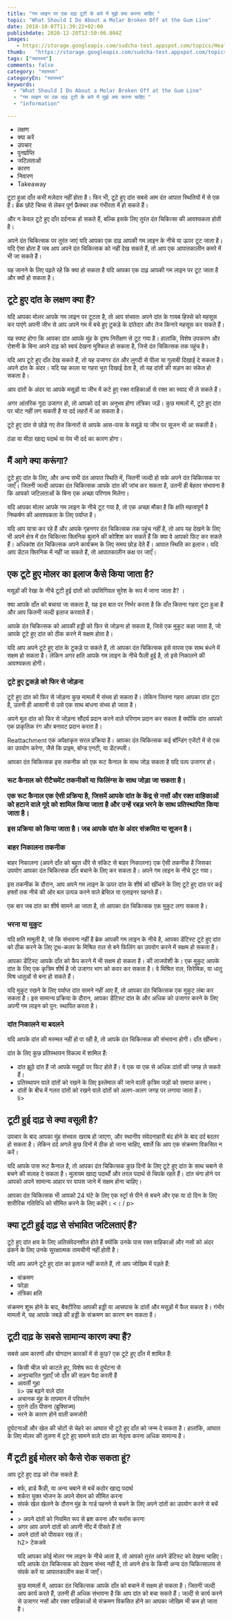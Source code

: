 ```yaml
---
title: "गम लाइन पर एक दाढ़ टूटी के बारे में मुझे क्या करना चाहिए "
topic: "What Should I Do About a Molar Broken Off at the Gum Line"
date: 2018-10-07T11:39:22+02:00
publishdate: 2020-12-20T12:50:06.804Z
images: 
   - https://storage.googleapis.com/sudcha-test.appspot.com/topics/Health/default-selection/7.jpg
thumb:   "https://storage.googleapis.com/sudcha-test.appspot.com/topics/Health/default-selection/thumb/7.jpg"
tags: ["स्वास्थ्य"]
comments: false
category: "स्वास्थ्य"
categoryEn: "स्वास्थ्य"
keywords: 
  - "What Should I Do About a Molar Broken Off at the Gum Line"
  - "गम लाइन पर एक दाढ़ टूटी के बारे में मुझे क्या करना चाहिए "
  - "information"

---
```

<ul> <li> लक्षण </li> <li> क्या करें </li> <li> उपचार </li> <li> पुनर्प्राप्ति </li> <li> जटिलताओं </li> <li> कारण </li> <li> निवारण </li> <li> Takeaway </li> </ul> <p> टूटा हुआ दाँत कभी मज़ेदार नहीं होता है। फिर भी, टूटे हुए दांत सबसे आम दंत आपात स्थितियों में से एक हैं। ब्रेक छोटे चिप्स से लेकर पूर्ण फ्रैक्चर तक गंभीरता में हो सकते हैं। </p> <p> और न केवल टूटे हुए दाँत दर्दनाक हो सकते हैं, बल्कि इसके लिए तुरंत दंत चिकित्सा की आवश्यकता होती है। </p> <p> अपने दंत चिकित्सक पर तुरंत जाएं यदि आपका एक दाढ़ आपकी गम लाइन के नीचे या ऊपर टूट जाता है। यदि ऐसा होता है जब आप अपने दंत चिकित्सक को नहीं देख सकते हैं, तो आप एक आपातकालीन कमरे में भी जा सकते हैं। </p> <p> यह जानने के लिए पढ़ते रहें कि क्या हो सकता है यदि आपका एक दाढ़ आपकी गम लाइन पर टूट जाता है और क्यों हो सकता है। </p> <h2> टूटे हुए दांत के लक्षण क्या हैं? </h2> <p> यदि आपका मोलर आपके गम लाइन पर टूटता है, तो आप संभवतः अपने दांत के गायब हिस्से को महसूस कर पाएंगे अपनी जीभ से आप अपने गम में बचे हुए टुकड़े के दांतेदार और तेज किनारे महसूस कर सकते हैं। </p> <p> यह स्पष्ट होगा कि आपका दांत आपके मुंह के दृश्य निरीक्षण से टूट गया है। हालांकि, विशेष उपकरण और रोशनी के बिना अपने दाढ़ को स्वयं देखना मुश्किल हो सकता है, जिसे दंत चिकित्सक तक पहुंच है। </p> <p> यदि आप टूटे हुए दाँत देख सकते हैं, तो यह उजागर दंत और लुगदी से पीला या गुलाबी दिखाई दे सकता है। अपने दांत के अंदर। यदि यह काला या गहरा भूरा दिखाई देता है, तो यह दांतों की सड़न का संकेत हो सकता है। </p> <p> आप दांतों के अंदर या आपके मसूड़ों या जीभ में कटे हुए रक्त वाहिकाओं से रक्त का स्वाद भी ले सकते हैं। </p> <p> अगर आंतरिक गूदा उजागर हो, तो आपको दर्द का अनुभव होगा तंत्रिका जड़ें। कुछ मामलों में, टूटे हुए दांत पर चोट नहीं लग सकती है या दर्द लहरों में आ सकता है। </p> <p> टूटे हुए दांत से छोड़े गए तेज किनारों से आपके आस-पास के मसूड़े या जीभ पर सूजन भी आ सकती है। </p> <p> ठंडा या मीठा खाद्य पदार्थ या पेय भी दर्द का कारण होगा। </p> <h2> मैं आगे क्या करूंगा? </h2> <p> टूटे हुए दांत के लिए, और अन्य सभी दंत आपात स्थिति में, जितनी जल्दी हो सके अपने दंत चिकित्सक पर जाएँ। जितनी जल्दी आपका दंत चिकित्सक आपके दांत की जांच कर सकता है, उतनी ही बेहतर संभावना है कि आपको जटिलताओं के बिना एक अच्छा परिणाम मिलेगा। </p> <p> यदि आपका मोलर आपके गम लाइन के नीचे टूट गया है, तो एक अच्छा मौका है कि क्षति महत्वपूर्ण है निष्कर्षण की आवश्यकता के लिए पर्याप्त है। </p> <p> यदि आप यात्रा कर रहे हैं और आपके गृहनगर दंत चिकित्सक तक पहुंच नहीं है, तो आप यह देखने के लिए भी अपने क्षेत्र में दंत चिकित्सा क्लिनिक बुलाने की कोशिश कर सकते हैं कि क्या वे आपको फिट कर सकते हैं। अधिकांश दंत चिकित्सक अपने कार्यक्रम के लिए समय छोड़ देते हैं। आपात स्थिति का इलाज। यदि आप डेंटल क्लिनिक में नहीं जा सकते हैं, तो आपातकालीन कक्ष पर जाएँ। </p> <h2> एक टूटे हुए मोलर का इलाज कैसे किया जाता है? </H2> <p> मसूड़ों की रेखा के नीचे टूटी हुई दांतों को उपसिंगिवल सुरेश के रूप में जाना जाता है? । </p> <p> क्या आपके दाँत को बचाया जा सकता है, यह इस बात पर निर्भर करता है कि दाँत कितना गहरा टूटा हुआ है और आप कितनी जल्दी इलाज करवाते हैं। </p> <p> आपके दंत चिकित्सक को आपकी हड्डी को फिर से जोड़ना हो सकता है, जिसे एक मुकुट कहा जाता है, जो आपके टूटे हुए दांत को ठीक करने में सक्षम होता है। </p> <p> यदि आप अपने टूटे हुए दांत के टुकड़े पा सकते हैं, तो आपका दंत चिकित्सक इसे वापस एक साथ बंधने में सक्षम हो सकता है। लेकिन अगर क्षति आपके गम लाइन के नीचे फैली हुई है, तो इसे निकालने की आवश्यकता होगी। </p> <h3> टूटे हुए टुकड़े को फिर से जोड़ना </h3> <p> टूटे हुए दांत को फिर से जोड़ना कुछ मामलों में संभव हो सकता है। लेकिन जितना गहरा आपका दांत टूटा है, उतनी ही आसानी से उसे एक साथ बांधना संभव हो जाता है। </p> <p> अपने मूल दांत को फिर से जोड़ना सौंदर्य प्रदान करने वाले परिणाम प्रदान कर सकता है क्योंकि दांत आपको एक प्राकृतिक रंग और बनावट प्रदान करता है। </p> <p> Reattachment एक अपेक्षाकृत सरल प्रक्रिया है। आपका दंत चिकित्सक कई बॉन्डिंग एजेंटों में से एक का उपयोग करेगा, जैसे कि प्राइम, बॉन्ड एनटी, या डेंटस्प्ली। </p> <p> आपका दंत चिकित्सक इस तकनीक को एक रूट कैनाल के साथ जोड़ सकता है यदि पल्प उजागर हो। </p> <h3 रूट कैनाल </h3> <p> रूट कैनाल को रीटैचमेंट तकनीकों या फिलिंग्स के साथ जोड़ा जा सकता है। </p> <p> एक रूट कैनाल एक ऐसी प्रक्रिया है, जिसमें आपके दांत के केंद्र से नसों और रक्त वाहिकाओं को हटाने वाले गूदे को शामिल किया जाता है और उन्हें रबड़ भरने के साथ प्रतिस्थापित किया जाता है। </p> <p> इस प्रक्रिया को किया जाता है। जब आपके दांत के अंदर संक्रमित या सूजन है। </p> <h3> बाहर निकालना तकनीक </h3> <p> बाहर निकालना (अपने दाँत को बहुत धीरे से सॉकेट से बाहर निकालना) एक ऐसी तकनीक है जिसका उपयोग आपका दंत चिकित्सक दाँत बचाने के लिए कर सकता है। अपने गम लाइन के नीचे टूट गया। </p> <p> इस तकनीक के दौरान, आप अपने गम लाइन के ऊपर दांत के शीर्ष को खींचने के लिए टूटे हुए दांत पर कई हफ्तों तक नीचे की ओर बल उत्पन्न करने वाले ब्रेसिज़ या एलाइनर पहनते हैं। </p> <p> एक बार जब दांत का शीर्ष सामने आ जाता है, तो आपका दंत चिकित्सक एक मुकुट लगा सकता है। </p> <h3> भरना या मुकुट </h3> <p> यदि क्षति मामूली है, जो कि संभावना नहीं है ब्रेक आपकी गम लाइन के नीचे है, आपका डेंटिस्ट टूटे हुए दांत को ठीक करने के लिए टूथ-कलर के मिश्रित राल से बने फिलिंग का उपयोग करने में सक्षम हो सकता है। </p> <p> आपका डेंटिस्ट आपके दाँत को कैप करने में भी सक्षम हो सकता है। की ताजपोशी के। एक मुकुट आपके दांत के लिए एक कृत्रिम शीर्ष है जो उजागर भाग को कवर कर सकता है। वे मिश्रित राल, सिरेमिक, या धातु मिश्र धातुओं से बना हो सकते हैं। </p> <p> यदि मुकुट रखने के लिए पर्याप्त दांत सामने नहीं आए हैं, तो आपका दंत चिकित्सक एक मुकुट लंबा कर सकता है। इस सामान्य प्रक्रिया के दौरान, आपका डेंटिस्ट दांत के और अधिक को उजागर करने के लिए अपनी गम लाइन को पुन: स्थापित करता है। </p> <h3> दांत निकालने या बदलने </h3> <p> यदि आपके दांत की मरम्मत नहीं हो पा रही है, तो आपके दंत चिकित्सक की संभावना होगी। दाँत खींचना। </p> <p> दांत के लिए कुछ प्रतिस्थापन विकल्प में शामिल हैं: </p> <ul> <li> दांत झूठे दांत हैं जो आपके मसूड़ों पर फिट होते हैं। वे एक या एक से अधिक दांतों की जगह ले सकते हैं। </li> <li> प्रतिस्थापन वाले दांतों को रखने के लिए इस्तेमाल की जाने वाली कृत्रिम जड़ों को समाप्त करना। </li> <li> दांतों के बीच में गलत दांतों को रखने वाले दांतों को अलग-अलग जगह पर लगाया जाता है। </li> li> </ul> <h2> टूटी हुई दाढ़ से क्या वसूली है? </h2> <p> उपचार के बाद आपका मुंह संभवतः खराब हो जाएगा, और स्थानीय संवेदनाहारी बंद होने के बाद दर्द बदतर हो सकता है। लेकिन दर्द अगले कुछ दिनों में ठीक हो जाना चाहिए, बशर्ते कि आप एक संक्रमण विकसित न करें। </p> <p> यदि आपके पास रूट कैनाल है, तो आपका दंत चिकित्सक कुछ दिनों के लिए टूटे हुए दांत के साथ चबाने से बचने की सलाह दे सकता है। मुलायम खाद्य पदार्थों और तरल पदार्थ से चिपके रहते हैं। दांत चंगा होने पर आपको अपने सामान्य आहार पर वापस जाने में सक्षम होना चाहिए। </p> <p> आपका दंत चिकित्सक भी आपको 24 घंटे के लिए एक स्ट्रॉ से पीने से बचने और एक या दो दिन के लिए शारीरिक गतिविधि को सीमित करने के लिए कहेंगे। <। / p> <h2> क्या टूटी हुई दाढ़ से संभावित जटिलताएं हैं? </h2> <p> टूटे हुए दांत क्षय के लिए अतिसंवेदनशील होते हैं क्योंकि उनके पास रक्त वाहिकाओं और नसों को अंदर ढंकने के लिए उनके सुरक्षात्मक तामचीनी नहीं होती है। </p> <p> यदि आप अपने टूटे हुए दांत का इलाज नहीं कराते हैं, तो आप जोखिम में पड़ते हैं: </p> <ul> <li> संक्रमण </li> <li> फोड़ा </li> <li> तंत्रिका क्षति </li> </ul> <p> संक्रमण शुरू होने के बाद, बैक्टीरिया आपकी हड्डी या आसपास के दांतों और मसूड़ों में फैल सकता है। गंभीर मामलों में, यह आपके जबड़े की हड्डी के संक्रमण का कारण बन सकता है। </p> <h2> टूटी दाढ़ के सबसे सामान्य कारण क्या हैं? </H2> <p> सबसे आम कारणों और योगदान कारकों में से कुछ? एक टूटे हुए दाँत में शामिल हैं: </p> <ul> <li> किसी चीज़ को काटते हुए, विशेष रूप से दुर्घटना से </li> <li> अनुपचारित गुहाएँ जो दाँत की सड़न पैदा करती हैं </li> <li> आवर्ती गुहा </li> li> उम्र बढ़ने वाले दांत </li> <li> अचानक मुंह के तापमान में परिवर्तन </li> <li> पुराने दाँत पीसना (ब्रुक्सिज्म) </li> <li> भरने के कारण होने वाली कमजोरी </li> </ul> <p> दुर्घटनाओं और खेल की चोटों से चेहरे का आघात भी टूटे हुए दाँत को जन्म दे सकता है। हालांकि, आघात के लिए मोलर की तुलना में टूटे हुए सामने वाले दांत का नेतृत्व करना अधिक सामान्य है। </p> <h2> मैं टूटी हुई मोलर को कैसे रोक सकता हूं? </h2> <p> आप टूटे हुए दाढ़ को रोक सकते हैं: </p> <ul> <li> बर्फ, हार्ड कैंडी, या अन्य चबाने से बचें कठोर खाद्य पदार्थ </li> <li> शर्करा युक्त भोजन के अपने सेवन को सीमित करना </li> <li> संपर्क खेल खेलने के दौरान मुंह के गार्ड पहनने से बचने के लिए अपने दांतों का उपयोग करने से बचें </li> <li> <li> > अपने दांतों को नियमित रूप से ब्रश करना और फ्लॉस करना </li> <li> अगर आप अपने दांतों को अपनी नींद में पीसते हैं तो </li> <li> अपने दांतों को पीसकर रख लें। </li> </li> </li> </li> h2> टेकअवे </h2> <p> यदि आपका कोई मोलर गम लाइन के नीचे आता है, तो आपको तुरंत अपने डेंटिस्ट को देखना चाहिए। यदि आपके दंत चिकित्सक को देखना संभव नहीं है, तो अपने क्षेत्र के किसी अन्य दंत चिकित्सालय से संपर्क करें या आपातकालीन कक्ष में जाएँ। </p> <p> कुछ मामलों में, आपका दंत चिकित्सक आपके दाँत को बचाने में सक्षम हो सकता है। जितनी जल्दी आप कार्य करते हैं, उतनी ही अधिक संभावना है कि आप दांत को बचा सकते हैं। जल्दी से कार्य करने से उजागर नसों और रक्त वाहिकाओं से संक्रमण विकसित होने का आपका जोखिम भी कम हो जाता है। </p> 